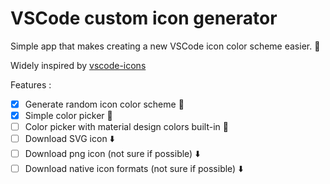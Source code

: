# VSCode custom icon generator

Simple app that makes creating a new VSCode icon color scheme easier. 🎨

Widely inspired by [vscode-icons](https://github.com/dhanishgajjar/vscode-icons)

Features : 
- [x] Generate random icon color scheme 🎲
- [x] Simple color picker 🎨
- [ ] Color picker with material design colors built-in 🎨
- [ ] Download SVG icon ⬇️
- [ ] Download png icon (not sure if possible) ️️️️⬇️
- [ ] Download native icon formats (not sure if possible) ⬇️
